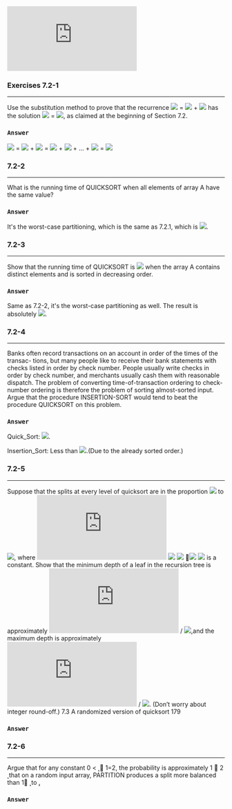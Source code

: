 ![](http://latex.codecogs.com/gif.latex?)

### Exercises 7.2-1
***
Use the substitution method to prove that the recurrence ![](http://latex.codecogs.com/gif.latex?T\left(n\right)) = ![](http://latex.codecogs.com/gif.latex?T\left(n-1\right)) + ![](http://latex.codecogs.com/gif.latex?\Theta\left(n\right)) has the
solution ![](http://latex.codecogs.com/gif.latex?T\left(n\right)) = ![](http://latex.codecogs.com/gif.latex?\Theta\left(n^{2}\right)), as claimed at the beginning of Section 7.2.

### `Answer`
![](http://latex.codecogs.com/gif.latex?T\left(n\right)) = ![](http://latex.codecogs.com/gif.latex?T\left(n-1\right)) + ![](http://latex.codecogs.com/gif.latex?\Theta\left(n\right)) = ![](http://latex.codecogs.com/gif.latex?\Theta\left(n\right)) + ![](http://latex.codecogs.com/gif.latex?\Theta\left(n-1\right)) + ... + ![](http://latex.codecogs.com/gif.latex?\Theta\left(1\right)) = ![](http://latex.codecogs.com/gif.latex?\Theta\left(n^{2}\right))


### 7.2-2
***
What is the running time of QUICKSORT when all elements of array A have the same value?

### `Answer`
It's the worst-case partitioning, which is the same as 7.2.1, which is ![](http://latex.codecogs.com/gif.latex?\Theta\left(n^{2}\right)).


### 7.2-3
***
Show that the running time of QUICKSORT is ![](http://latex.codecogs.com/gif.latex?\Theta\left(n^{2}\right)) when the array A contains distinct elements and is sorted in decreasing order.

### `Answer`
Same as 7.2-2, it's the worst-case partitioning as well. The result is absolutely ![](http://latex.codecogs.com/gif.latex?\Theta\left(n^{2}\right)).


### 7.2-4
***
Banks often record transactions on an account in order of the times of the transac- tions, but many people like to receive their bank statements with checks listed in order by check number. People usually write checks in order by check number, and merchants usually cash them with reasonable dispatch. The problem of converting time-of-transaction ordering to check-number ordering is therefore the problem of sorting almost-sorted input. Argue that the procedure INSERTION-SORT would tend to beat the procedure QUICKSORT on this problem.

### `Answer`

Quick_Sort: ![](http://latex.codecogs.com/gif.latex?\Theta\left(n^{2}\right)).

Insertion_Sort: Less than ![](http://latex.codecogs.com/gif.latex?\Theta\left(n^{2}\right)).(Due to the already sorted order.)


### 7.2-5
***
Suppose that the splits at every level of quicksort are in the proportion ![](http://latex.codecogs.com/gif.latex?lg\left(1-\alpha\right)) to ![](http://latex.codecogs.com/gif.latex?\alpha), where ![](http://latex.codecogs.com/gif.latex?0) ![](http://latex.codecogs.com/gif.latex?<) ![](http://latex.codecogs.com/gif.latex?\alpha) 􏰎![](http://latex.codecogs.com/gif.latex?\leq)  ![](http://latex.codecogs.com/gif.latex?\frac{1}{2}) is a constant. Show that the minimum depth of a leaf in the recursion tree is approximately ![](http://latex.codecogs.com/gif.latex?-lgn) / ![](http://latex.codecogs.com/gif.latex?lg\alpha),and the maximum depth is approximately ![](http://latex.codecogs.com/gif.latex?-lgn) / ![](http://latex.codecogs.com/gif.latex?lg\left(1-\alpha\right)). (Don’t worry about integer round-off.)
7.3 A randomized version of quicksort 179

### `Answer`



### 7.2-6
***
Argue that for any constant 0 <  ̨ 􏰎 1=2, the probability is approximately 1 􏰐 2 ̨ that on a random input array, PARTITION produces a split more balanced than 1􏰐 ̨ to  ̨.

### `Answer`



